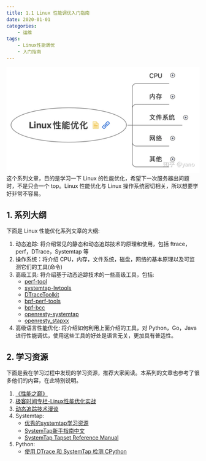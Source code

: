 ```yaml
---
title: 1.1 Linux 性能调优入门指南
date: 2020-01-01
categories:
    - 运维
tags:
    - Linux性能调优
    - 入门指南
---
```

![linux_perf](/images/linux_pf/linux_perf.jpg)
这个系列文章，目的是学习一下 Linux 的性能优化，希望下一次服务器出问题时，不是只会一个 top。Linux 性能优化与 Linux 操作系统密切相关，所以想要学好非常不容易。
<!-- more -->

## 1. 系列大纲
下面是 Linux 性能优化系列文章的大纲:
1. 动态追踪: 将介绍常见的静态和动态追踪技术的原理和使用，包括 ftrace，perf，DTrace，Systemtap 等
2. 操作系统：将介绍 CPU，内存，文件系统，磁盘，网络的基本原理以及可监测它们的工具(命令)
3. 高级工具: 将介绍基于动态追踪技术的一些高级工具，包括:
    - [perf-tool](https://github.com/brendangregg/perf-tools)
    - [systemtap-lwtools](https://github.com/brendangregg/systemtap-lwtools)
    - [DTraceToolkit](https://github.com/opendtrace/toolkit)
    - [bpf-perf-tools](https://github.com/brendangregg/bpf-perf-tools-book.git)
    - [bpf-bcc](https://github.com/iovisor/bcc)
    - [openresty-systemtap](https://github.com/openresty/openresty-systemtap-toolkit)
    - [openresty_stapxx](https://github.com/openresty/stapxx)
4. 高级语言性能优化: 将介绍如何利用上面介绍的工具，对 Python，Go，Java 进行性能调优，使用这些工具的好处是语言无关，更加具有普适性。

## 2. 学习资源
下面是我在学习过程中发现的学习资源，推荐大家阅读。本系列的文章也参考了很多他们的内容，在此特别说明。
1. [《性能之巅》](https://book.douban.com/subject/26586598/)
2. [极客时间专栏-Linux性能优化实战](https://time.geekbang.org/column/intro/140)
3. [动态追踪技术漫谈](https://blog.openresty.com.cn/cn/dynamic-tracing/)
3. Systemtap:
    - [优秀的systemtap学习资源](https://github.com/lichuang/awesome-systemtap-cn)
    - [SystemTap新手指南中文](https://spacewander.gitbooks.io/systemtapbeginnersguide_zh/content/index.html)
    - [SystemTap Tapset Reference Manual](https://sourceware.org/systemtap/tapsets/)
5. Python:
    - [使用 DTrace 和 SystemTap 检测 CPython](https://www.docs4dev.com/docs/zh/python/3.7.2rc1/all/howto-instrumentation.html)